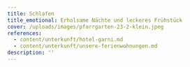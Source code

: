 ```yaml
---
title: Schlafen
title_emotional: Erholsame Nächte und leckeres Frühstück
cover: /uploads/images/pfarrgarten-23-2-klein.jpeg
references:
  - content/unterkunft/hotel-garni.md
  - content/unterkunft/unsere-ferienwohnungen.md
description: ''
---
```


